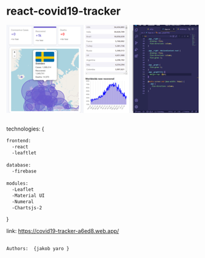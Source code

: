 # react-covid19-tracker

<img src="src/Assets/covid19-app.png">

##
technologies: {
```
frontend:
  -react
  -leaftlet
	
database: 
  -firebase

modules:
  -Leaflet
  -Material UI
  -Numeral
  -Chartsjs-2
``` 
}

link: https://covid19-tracker-a6ed8.web.app/
##
```
Authors:  {jakob yaro }
```


